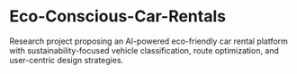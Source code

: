 # Eco-Conscious-Car-Rentals
Research project proposing an AI-powered eco-friendly car rental platform with sustainability-focused vehicle classification, route optimization, and user-centric design strategies.
